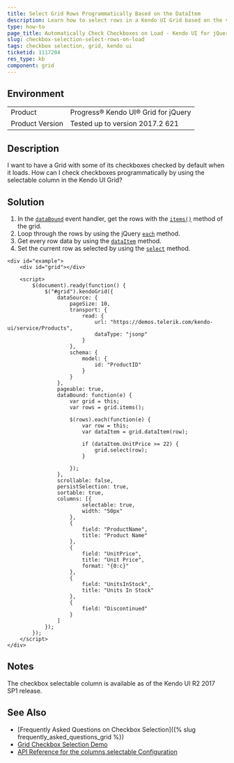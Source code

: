 ```yaml
---
title: Select Grid Rows Programmatically Based on the DataItem
description: Learn how to select rows in a Kendo UI Grid based on the values of the data items.
type: how-to
page_title: Automatically Check Checkboxes on Load - Kendo UI for jQuery Data Grid
slug: checkbox-selection-select-rows-on-load
tags: checkbox selection, grid, kendo ui
ticketid: 1117204
res_type: kb
component: grid
---
```


## Environment

<table>
 <tr>
  <td>Product</td>
  <td>Progress® Kendo UI® Grid for jQuery</td>
 </tr>
 <tr>
  <td>Product Version</td>
  <td>Tested up to version 2017.2 621</td>
 </tr>
</table>

## Description

I want to have a Grid with some of its checkboxes checked by default when it loads. How can I check checkboxes programmatically by using the selectable column in the Kendo UI Grid?

## Solution

1. In the [`dataBound`](/api/javascript/ui/grid/events/databound) event handler, get the rows with the [`items()`](/api/javascript/ui/grid/methods/items) method of the grid.
1. Loop through the rows by using the jQuery [`each`](https://api.jquery.com/each/) method.
1. Get every row data by using the [`dataItem`](/api/javascript/ui/grid/methods/dataitem) method.
1. Set the current row as selected by using the [`select`](/api/javascript/ui/grid/methods/select) method.

```dojo
<div id="example">
    <div id="grid"></div>

    <script>
        $(document).ready(function() {
            $("#grid").kendoGrid({
                dataSource: {
                    pageSize: 10,
                    transport: {
                        read: {
                            url: "https://demos.telerik.com/kendo-ui/service/Products",
                            dataType: "jsonp"
                        }
                    },
                    schema: {
                        model: {
                            id: "ProductID"
                        }
                    }
                },
                pageable: true,
                dataBound: function(e) {
                    var grid = this;
                    var rows = grid.items();

                    $(rows).each(function(e) {
                        var row = this;
                        var dataItem = grid.dataItem(row);

                        if (dataItem.UnitPrice >= 22) {
                            grid.select(row);
                        }

                    });
                },
                scrollable: false,
                persistSelection: true,
                sortable: true,
                columns: [{
                        selectable: true,
                        width: "50px"
                    },
                    {
                        field: "ProductName",
                        title: "Product Name"
                    },
                    {
                        field: "UnitPrice",
                        title: "Unit Price",
                        format: "{0:c}"
                    },
                    {
                        field: "UnitsInStock",
                        title: "Units In Stock"
                    },
                    {
                        field: "Discontinued"
                    }
                ]
            });
        });
    </script>
</div>
```

## Notes

The checkbox selectable column is available as of the Kendo UI R2 2017 SP1 release.

## See Also

* [Frequently Asked Questions on Checkbox Selection]({% slug frequently_asked_questions_grid %})
* [Grid Checkbox Selection Demo](https://demos.telerik.com/kendo-ui/grid/checkbox-selection)
* [API Reference for the columns.selectable Configuration](https://docs.telerik.com/kendo-ui/api/javascript/ui/grid/configuration/columns.selectable)
